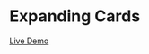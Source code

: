 # Expanding Cards

<a href="https://cranky-saha-6a9302.netlify.app/" target="_blank">Live Demo</a>


